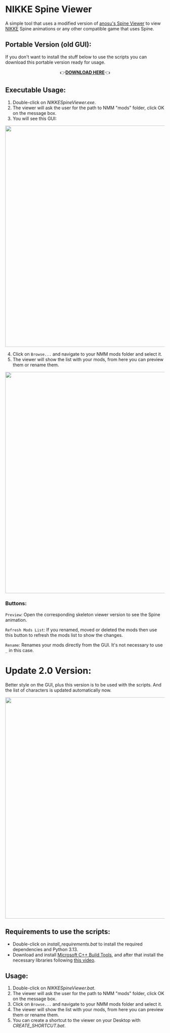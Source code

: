 # NIKKE Spine Viewer
A simple tool that uses a modified version of [anosu's Spine Viewer](https://github.com/anosu/Spine-Viewer) to view [NIKKE](https://nikke-en.com/) Spine animations or any other compatible game that uses Spine.


## Portable Version (old GUI):
If you don't want to install the stuff below to use the scripts you can download this portable version ready for usage.


<p align="center">
  👉<a href="https://www.mediafire.com/file/dkj0lvvnu3rn771/NIKKESpineViewer.7z/file"><strong>DOWNLOAD HERE</strong></a>👈
</p>

## Executable Usage:

1. Double-click on _NIKKESpineViewer.exe_.
2. The viewer will ask the user for the path to NMM "mods" folder, click OK on the message box.
3. You will see this GUI:


<img src="https://files.catbox.moe/i42ie6.png" width="700"/>


4. Click on `Browse...` and navigate to your NMM mods folder and select it.
5. The viewer will show the list with your mods, from here you can preview them or rename them.


<img src="https://files.catbox.moe/cg4fpd.png" width="700"/>


### Buttons:

`Preview`: Open the corresponding skeleton viewer version to see the Spine animation.

`Refresh Mods List`: If you renamed, moved or deleted the mods then use this button to refresh the mods list to show the changes.

`Rename`: Renames your mods directly from the GUI. It's not necessary to use `_` in this case.

# Update 2.0 Version:

Better style on the GUI, plus this version is to be used with the scripts. And the list of characters is updated automatically now.

<img src="https://files.catbox.moe/9kyxfv.png" width="700"/>


## Requirements to use the scripts:

  - Double-click on _install_requirements.bat_ to install the required dependencies and Python 3.13.
  - Download and install [Microsoft C++ Build Tools](https://aka.ms/vs/17/release/vs_BuildTools.exe), and after that install the necessary libraries following [this video](https://files.catbox.moe/vqsuix.mp4).

## Usage:

1. Double-click on _NIKKESpineViewer.bat_.
2. The viewer will ask the user for the path to NMM "mods" folder, click OK on the message box.
3. Click on `Browse...` and navigate to your NMM mods folder and select it.
4. The viewer will show the list with your mods, from here you can preview them or rename them.
5. You can create a shortcut to the viewer on your Desktop with _CREATE_SHORTCUT.bat_.
